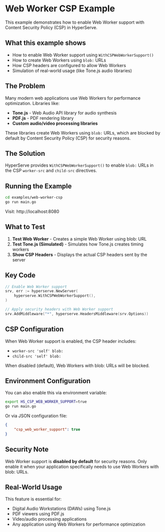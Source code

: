# Web Worker CSP Example

This example demonstrates how to enable Web Worker support with Content Security Policy (CSP) in HyperServe.

## What this example shows

- How to enable Web Worker support using `WithCSPWebWorkerSupport()`
- How to create Web Workers using `blob:` URLs 
- How CSP headers are configured to allow Web Workers
- Simulation of real-world usage (like Tone.js audio libraries)

## The Problem

Many modern web applications use Web Workers for performance optimization. Libraries like:
- **Tone.js** - Web Audio API library for audio synthesis
- **PDF.js** - PDF rendering library
- **Custom audio/video processing libraries**

These libraries create Web Workers using `blob:` URLs, which are blocked by default by Content Security Policy (CSP) for security reasons.

## The Solution

HyperServe provides `WithCSPWebWorkerSupport()` to enable `blob:` URLs in the CSP `worker-src` and `child-src` directives.

## Running the Example

```bash
cd examples/web-worker-csp
go run main.go
```

Visit: http://localhost:8080

## What to Test

1. **Test Web Worker** - Creates a simple Web Worker using blob: URL
2. **Test Tone.js (Simulated)** - Simulates how Tone.js creates timing workers
3. **Show CSP Headers** - Displays the actual CSP headers sent by the server

## Key Code

```go
// Enable Web Worker support
srv, err := hyperserve.NewServer(
    hyperserve.WithCSPWebWorkerSupport(),
)

// Apply security headers with Web Worker support
srv.AddMiddleware("*", hyperserve.HeadersMiddleware(srv.Options))
```

## CSP Configuration

When Web Worker support is enabled, the CSP header includes:
- `worker-src 'self' blob:`
- `child-src 'self' blob:`

When disabled (default), Web Workers with blob: URLs will be blocked.

## Environment Configuration

You can also enable this via environment variable:

```bash
export HS_CSP_WEB_WORKER_SUPPORT=true
go run main.go
```

Or via JSON configuration file:

```json
{
    "csp_web_worker_support": true
}
```

## Security Note

Web Worker support is **disabled by default** for security reasons. Only enable it when your application specifically needs to use Web Workers with blob: URLs.

## Real-World Usage

This feature is essential for:
- Digital Audio Workstations (DAWs) using Tone.js
- PDF viewers using PDF.js
- Video/audio processing applications
- Any application using Web Workers for performance optimization
